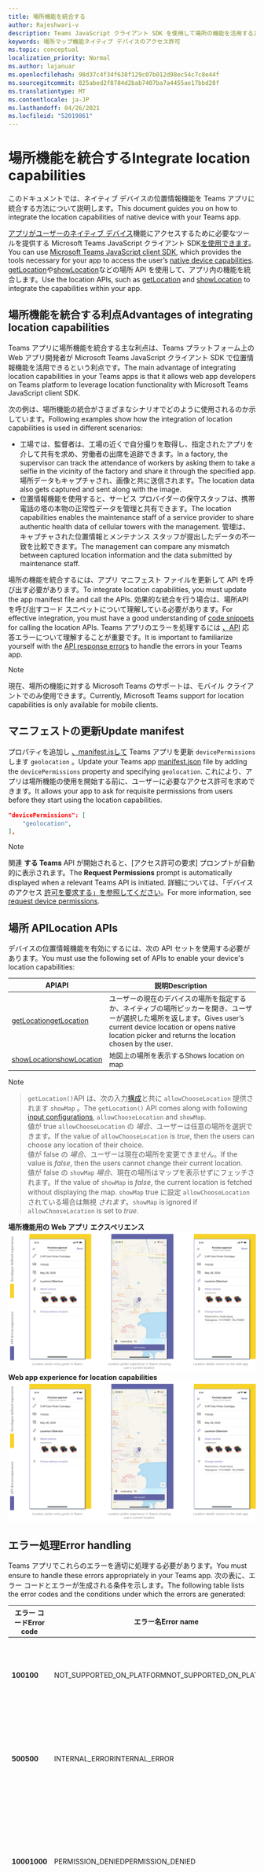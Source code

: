 ```yaml
---
title: 場所機能を統合する
author: Rajeshwari-v
description: Teams JavaScript クライアント SDK を使用して場所の機能を活用する方法
keywords: 場所マップ機能ネイティブ デバイスのアクセス許可
ms.topic: conceptual
localization_priority: Normal
ms.author: lajanuar
ms.openlocfilehash: 98d37c4f34f638f129c07b012d98ec54c7c8e44f
ms.sourcegitcommit: 825abed2f8784d2bab7407ba7a4455ae17bbd28f
ms.translationtype: MT
ms.contentlocale: ja-JP
ms.lasthandoff: 04/26/2021
ms.locfileid: "52019861"
---
```

# <a name="integrate-location-capabilities"></a><span data-ttu-id="b7b00-104">場所機能を統合する</span><span class="sxs-lookup"><span data-stu-id="b7b00-104">Integrate location capabilities</span></span> 

<span data-ttu-id="b7b00-105">このドキュメントでは、ネイティブ デバイスの位置情報機能を Teams アプリに統合する方法について説明します。</span><span class="sxs-lookup"><span data-stu-id="b7b00-105">This document guides you on how to integrate the location capabilities of native device with your Teams app.</span></span>  

<span data-ttu-id="b7b00-106">[アプリがユーザーのネイティブ デバイス](/javascript/api/overview/msteams-client?view=msteams-client-js-latest&preserve-view=true)機能にアクセスするために必要なツールを提供する Microsoft Teams JavaScript クライアント SDK[を使用できます](native-device-permissions.md)。</span><span class="sxs-lookup"><span data-stu-id="b7b00-106">You can use [Microsoft Teams JavaScript client SDK](/javascript/api/overview/msteams-client?view=msteams-client-js-latest&preserve-view=true), which provides the tools necessary for your app to access the user’s [native device capabilities](native-device-permissions.md).</span></span> <span data-ttu-id="b7b00-107">[getLocation](/javascript/api/@microsoft/teams-js/location?view=msteams-client-js-latest#getLocation_LocationProps___error__SdkError__location__Location_____void_&preserve-view=true)や[showLocation](/javascript/api/@microsoft/teams-js/location?view=msteams-client-js-latest#showLocation_Location___error__SdkError__status__boolean_____void_&preserve-view=true)などの場所 API を使用して、アプリ内の機能を統合します。</span><span class="sxs-lookup"><span data-stu-id="b7b00-107">Use the location APIs, such as [getLocation](/javascript/api/@microsoft/teams-js/location?view=msteams-client-js-latest#getLocation_LocationProps___error__SdkError__location__Location_____void_&preserve-view=true) and [showLocation](/javascript/api/@microsoft/teams-js/location?view=msteams-client-js-latest#showLocation_Location___error__SdkError__status__boolean_____void_&preserve-view=true) to integrate the capabilities within your app.</span></span> 

## <a name="advantages-of-integrating-location-capabilities"></a><span data-ttu-id="b7b00-108">場所機能を統合する利点</span><span class="sxs-lookup"><span data-stu-id="b7b00-108">Advantages of integrating location capabilities</span></span>

<span data-ttu-id="b7b00-109">Teams アプリに場所機能を統合する主な利点は、Teams プラットフォーム上の Web アプリ開発者が Microsoft Teams JavaScript クライアント SDK で位置情報機能を活用できるという利点です。</span><span class="sxs-lookup"><span data-stu-id="b7b00-109">The main advantage of integrating location capabilities in your Teams apps is that it allows web app developers on Teams platform to leverage location functionality with Microsoft Teams JavaScript client SDK.</span></span> 

<span data-ttu-id="b7b00-110">次の例は、場所機能の統合がさまざまなシナリオでどのように使用されるのか示しています。</span><span class="sxs-lookup"><span data-stu-id="b7b00-110">Following examples show how the integration of location capabilities is used in different scenarios:</span></span>
* <span data-ttu-id="b7b00-111">工場では、監督者は、工場の近くで自分撮りを取得し、指定されたアプリを介して共有を求め、労働者の出席を追跡できます。</span><span class="sxs-lookup"><span data-stu-id="b7b00-111">In a factory, the supervisor can track the attendance of workers by asking them to take a selfie in the vicinity of the factory and share it through the specified app.</span></span> <span data-ttu-id="b7b00-112">場所データもキャプチャされ、画像と共に送信されます。</span><span class="sxs-lookup"><span data-stu-id="b7b00-112">The location data also gets captured and sent along with the image.</span></span>
* <span data-ttu-id="b7b00-113">位置情報機能を使用すると、サービス プロバイダーの保守スタッフは、携帯電話の塔の本物の正常性データを管理と共有できます。</span><span class="sxs-lookup"><span data-stu-id="b7b00-113">The location capabilities enables the maintenance staff of a service provider to share authentic health data of cellular towers with the management.</span></span> <span data-ttu-id="b7b00-114">管理は、キャプチャされた位置情報とメンテナンス スタッフが提出したデータの不一致を比較できます。</span><span class="sxs-lookup"><span data-stu-id="b7b00-114">The management can compare any mismatch between captured location information and the data submitted by maintenance staff.</span></span>

<span data-ttu-id="b7b00-115">場所の機能を統合するには、アプリ マニフェスト ファイルを更新して API を呼び出す必要があります。</span><span class="sxs-lookup"><span data-stu-id="b7b00-115">To integrate location capabilities, you must update the app manifest file and call the APIs.</span></span> <span data-ttu-id="b7b00-116">効果的な統合を行う場合は、場所[](#code-snippets)API を呼び出すコード スニペットについて理解している必要があります。</span><span class="sxs-lookup"><span data-stu-id="b7b00-116">For effective integration, you must have a good understanding of [code snippets](#code-snippets) for calling the location APIs.</span></span> <span data-ttu-id="b7b00-117">Teams アプリのエラーを処理するには [、API](#error-handling) 応答エラーについて理解することが重要です。</span><span class="sxs-lookup"><span data-stu-id="b7b00-117">It is important to familiarize yourself with the [API response errors](#error-handling) to handle the errors in your Teams app.</span></span>

> [!NOTE] 
> <span data-ttu-id="b7b00-118">現在、場所の機能に対する Microsoft Teams のサポートは、モバイル クライアントでのみ使用できます。</span><span class="sxs-lookup"><span data-stu-id="b7b00-118">Currently, Microsoft Teams support for location capabilities is only available for mobile clients.</span></span>

## <a name="update-manifest"></a><span data-ttu-id="b7b00-119">マニフェストの更新</span><span class="sxs-lookup"><span data-stu-id="b7b00-119">Update manifest</span></span>

<span data-ttu-id="b7b00-120">プロパティを追加し [ 、manifest.jsして](../../resources/schema/manifest-schema.md#devicepermissions) Teams アプリを更新 `devicePermissions` します `geolocation` 。</span><span class="sxs-lookup"><span data-stu-id="b7b00-120">Update your Teams app [manifest.json](../../resources/schema/manifest-schema.md#devicepermissions) file by adding the `devicePermissions` property and specifying `geolocation`.</span></span> <span data-ttu-id="b7b00-121">これにより、アプリは場所機能の使用を開始する前に、ユーザーに必要なアクセス許可を求めできます。</span><span class="sxs-lookup"><span data-stu-id="b7b00-121">It allows your app to ask for requisite permissions from users before they start using the location capabilities.</span></span>

``` json
"devicePermissions": [
    "geolocation",
],
```

> [!NOTE]
> <span data-ttu-id="b7b00-122">関連 **する Teams** API が開始されると、[アクセス許可の要求] プロンプトが自動的に表示されます。</span><span class="sxs-lookup"><span data-stu-id="b7b00-122">The **Request Permissions** prompt is automatically displayed when a relevant Teams API is initiated.</span></span> <span data-ttu-id="b7b00-123">詳細については、「デバイスのアクセス [許可を要求する」を参照してください](native-device-permissions.md)。</span><span class="sxs-lookup"><span data-stu-id="b7b00-123">For more information, see [request device permissions](native-device-permissions.md).</span></span>

## <a name="location-apis"></a><span data-ttu-id="b7b00-124">場所 API</span><span class="sxs-lookup"><span data-stu-id="b7b00-124">Location APIs</span></span>

<span data-ttu-id="b7b00-125">デバイスの位置情報機能を有効にするには、次の API セットを使用する必要があります。</span><span class="sxs-lookup"><span data-stu-id="b7b00-125">You must use the following set of APIs to enable your device's location capabilities:</span></span>

| <span data-ttu-id="b7b00-126">API</span><span class="sxs-lookup"><span data-stu-id="b7b00-126">API</span></span>      | <span data-ttu-id="b7b00-127">説明</span><span class="sxs-lookup"><span data-stu-id="b7b00-127">Description</span></span>   |
| --- | --- |
|[<span data-ttu-id="b7b00-128">getLocation</span><span class="sxs-lookup"><span data-stu-id="b7b00-128">getLocation</span></span>](/javascript/api/@microsoft/teams-js/location?view=msteams-client-js-latest#getLocation_LocationProps___error__SdkError__location__Location_____void_&preserve-view=true) | <span data-ttu-id="b7b00-129">ユーザーの現在のデバイスの場所を指定するか、ネイティブの場所ピッカーを開き、ユーザーが選択した場所を返します。</span><span class="sxs-lookup"><span data-stu-id="b7b00-129">Gives user’s current device location or opens native location picker and returns the location chosen by the user.</span></span> |
|[<span data-ttu-id="b7b00-130">showLocation</span><span class="sxs-lookup"><span data-stu-id="b7b00-130">showLocation</span></span>](/javascript/api/@microsoft/teams-js/location?view=msteams-client-js-latest#showLocation&preserve-view=true) | <span data-ttu-id="b7b00-131">地図上の場所を表示する</span><span class="sxs-lookup"><span data-stu-id="b7b00-131">Shows location on map</span></span> |

> [!NOTE]

> <span data-ttu-id="b7b00-132">`getLocation()`API は、次の入力[構成](https://docs.microsoft.com/javascript/api/@microsoft/teams-js/locationprops?view=msteams-client-js-latest&preserve-view=true)と共に `allowChooseLocation` 提供されます `showMap` 。</span><span class="sxs-lookup"><span data-stu-id="b7b00-132">The `getLocation()` API comes along with following [input configurations](https://docs.microsoft.com/javascript/api/@microsoft/teams-js/locationprops?view=msteams-client-js-latest&preserve-view=true), `allowChooseLocation` and `showMap`.</span></span> <br/> <span data-ttu-id="b7b00-133">値が true `allowChooseLocation` の *場合*、ユーザーは任意の場所を選択できます。</span><span class="sxs-lookup"><span data-stu-id="b7b00-133">If the value of `allowChooseLocation` is *true*, then the users can choose any location of their choice.</span></span><br/>  <span data-ttu-id="b7b00-134">値が false の *場合*、ユーザーは現在の場所を変更できません。</span><span class="sxs-lookup"><span data-stu-id="b7b00-134">If the value is *false*, then the users cannot change their current location.</span></span><br/> <span data-ttu-id="b7b00-135">値が false の `showMap` *場合*、現在の場所はマップを表示せずにフェッチされます。</span><span class="sxs-lookup"><span data-stu-id="b7b00-135">If the value of `showMap` is *false*, the current location is fetched without displaying the map.</span></span> <span data-ttu-id="b7b00-136">`showMap` true に設定 `allowChooseLocation` されている場合は無視 *されます*。</span><span class="sxs-lookup"><span data-stu-id="b7b00-136">`showMap` is ignored if `allowChooseLocation` is set to *true*.</span></span> 


<span data-ttu-id="b7b00-137">**場所機能用の Web アプリ エクスペリエンス** 
 ![場所機能の Web アプリ エクスペリエンス](../../assets/images/tabs/location-capability.png)</span><span class="sxs-lookup"><span data-stu-id="b7b00-137">**Web app experience for location capabilities**
![web app experience for location capabilities](../../assets/images/tabs/location-capability.png)</span></span>

## <a name="error-handling"></a><span data-ttu-id="b7b00-138">エラー処理</span><span class="sxs-lookup"><span data-stu-id="b7b00-138">Error handling</span></span>

<span data-ttu-id="b7b00-139">Teams アプリでこれらのエラーを適切に処理する必要があります。</span><span class="sxs-lookup"><span data-stu-id="b7b00-139">You must ensure to handle these errors appropriately in your Teams app.</span></span> <span data-ttu-id="b7b00-140">次の表に、エラー コードとエラーが生成される条件を示します。</span><span class="sxs-lookup"><span data-stu-id="b7b00-140">The following table lists the error codes and the conditions under which the errors are generated:</span></span> 

|<span data-ttu-id="b7b00-141">エラー コード</span><span class="sxs-lookup"><span data-stu-id="b7b00-141">Error code</span></span> |  <span data-ttu-id="b7b00-142">エラー名</span><span class="sxs-lookup"><span data-stu-id="b7b00-142">Error name</span></span>     | <span data-ttu-id="b7b00-143">条件</span><span class="sxs-lookup"><span data-stu-id="b7b00-143">Condition</span></span>|
| --------- | --------------- | -------- |
| <span data-ttu-id="b7b00-144">**100**</span><span class="sxs-lookup"><span data-stu-id="b7b00-144">**100**</span></span> | <span data-ttu-id="b7b00-145">NOT_SUPPORTED_ON_PLATFORM</span><span class="sxs-lookup"><span data-stu-id="b7b00-145">NOT_SUPPORTED_ON_PLATFORM</span></span> | <span data-ttu-id="b7b00-146">API は現在のプラットフォームではサポートされていません。</span><span class="sxs-lookup"><span data-stu-id="b7b00-146">API is not supported on the current platform.</span></span>|
| <span data-ttu-id="b7b00-147">**500**</span><span class="sxs-lookup"><span data-stu-id="b7b00-147">**500**</span></span> | <span data-ttu-id="b7b00-148">INTERNAL_ERROR</span><span class="sxs-lookup"><span data-stu-id="b7b00-148">INTERNAL_ERROR</span></span> | <span data-ttu-id="b7b00-149">必要な操作の実行中に内部エラーが発生します。</span><span class="sxs-lookup"><span data-stu-id="b7b00-149">Internal error is encountered while performing the required operation.</span></span>|
| <span data-ttu-id="b7b00-150">**1000**</span><span class="sxs-lookup"><span data-stu-id="b7b00-150">**1000**</span></span> | <span data-ttu-id="b7b00-151">PERMISSION_DENIED</span><span class="sxs-lookup"><span data-stu-id="b7b00-151">PERMISSION_DENIED</span></span> |<span data-ttu-id="b7b00-152">ユーザーが Teams アプリまたは Web アプリに対する場所のアクセス許可を拒否しました。</span><span class="sxs-lookup"><span data-stu-id="b7b00-152">User denied location permissions to the Teams App or the web-app .</span></span>|
| <span data-ttu-id="b7b00-153">**4000**</span><span class="sxs-lookup"><span data-stu-id="b7b00-153">**4000**</span></span> | <span data-ttu-id="b7b00-154">INVALID_ARGUMENTS</span><span class="sxs-lookup"><span data-stu-id="b7b00-154">INVALID_ARGUMENTS</span></span> | <span data-ttu-id="b7b00-155">API は、間違った引数または不十分な必須引数を使用して呼び出されます。</span><span class="sxs-lookup"><span data-stu-id="b7b00-155">API is invoked with wrong or insufficient mandatory arguments.</span></span>|
| <span data-ttu-id="b7b00-156">**8000**</span><span class="sxs-lookup"><span data-stu-id="b7b00-156">**8000**</span></span> | <span data-ttu-id="b7b00-157">USER_ABORT</span><span class="sxs-lookup"><span data-stu-id="b7b00-157">USER_ABORT</span></span> |<span data-ttu-id="b7b00-158">ユーザーが操作を取り消しました。</span><span class="sxs-lookup"><span data-stu-id="b7b00-158">User cancelled the operation.</span></span>|
| <span data-ttu-id="b7b00-159">**9000**</span><span class="sxs-lookup"><span data-stu-id="b7b00-159">**9000**</span></span> | <span data-ttu-id="b7b00-160">OLD_PLATFORM</span><span class="sxs-lookup"><span data-stu-id="b7b00-160">OLD_PLATFORM</span></span> | <span data-ttu-id="b7b00-161">ユーザーは、API の実装が存在しない古いプラットフォーム ビルドに存在します。</span><span class="sxs-lookup"><span data-stu-id="b7b00-161">User is on old platform build where implementation of the API is not present.</span></span> <span data-ttu-id="b7b00-162">ビルドをアップグレードすると、問題が解決します。</span><span class="sxs-lookup"><span data-stu-id="b7b00-162">Upgrading the build should resolve the issue.</span></span>|

## <a name="code-snippets"></a><span data-ttu-id="b7b00-163">コード スニペット</span><span class="sxs-lookup"><span data-stu-id="b7b00-163">Code snippets</span></span>

<span data-ttu-id="b7b00-164">**`getLocation`場所を取得する API の呼び出し:**</span><span class="sxs-lookup"><span data-stu-id="b7b00-164">**Calling `getLocation` API to retrieve the location:**</span></span>

```javascript
let locationProps = {"allowChooseLocation":true,"showMap":true};
microsoftTeams.location.getLocation(locationProps, (err: microsoftTeams.SdkError, location: microsoftTeams.location.Location) => {
          if (err) {
            output(err);
            return;
          }
          output(JSON.stringify(location));
});
```

<span data-ttu-id="b7b00-165">**`showLocation`場所を表示する API の呼び出し:**</span><span class="sxs-lookup"><span data-stu-id="b7b00-165">**Calling `showLocation` API to display the location:**</span></span>

```javascript
let location = {"latitude":17,"longitude":17};
microsoftTeams.location.showLocation(location, (err: microsoftTeams.SdkError, result: boolean) => {
          if (err) {
            output(err);
            return;
          }
     output(result);
});
```

## <a name="see-also"></a><span data-ttu-id="b7b00-166">関連項目</span><span class="sxs-lookup"><span data-stu-id="b7b00-166">See also</span></span>

> [!div class="nextstepaction"]
> [<span data-ttu-id="b7b00-167">Teams でのメディア機能の統合</span><span class="sxs-lookup"><span data-stu-id="b7b00-167">Integrate media capabilities in Teams</span></span>](mobile-camera-image-permissions.md)

> [!div class="nextstepaction"]
> [<span data-ttu-id="b7b00-168">Teams に QR またはバーコード スキャナー機能を統合する</span><span class="sxs-lookup"><span data-stu-id="b7b00-168">Integrate QR or barcode scanner capability in Teams</span></span>](qr-barcode-scanner-capability.md)
